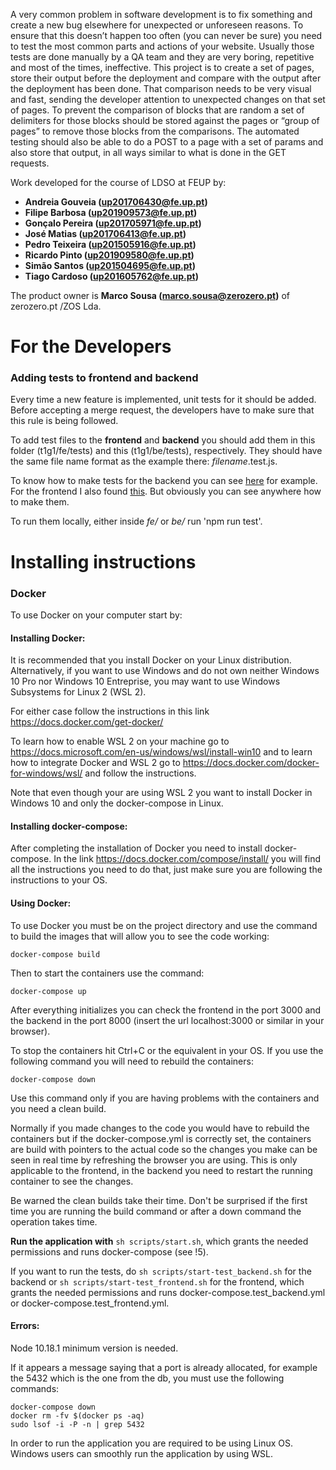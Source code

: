 A very common problem in software development is to fix something and create a new bug elsewhere for unexpected or unforeseen reasons. To ensure that this doesn’t happen too often (you can never be sure) you need to test the most common parts and actions of your website. Usually those tests are done manually by a QA team and they are very boring, repetitive and most of the times, ineffective. This project is to create a set of pages, store their output before the deployment and compare with the output after the deployment has been done. That comparison needs to be very visual and fast, sending the developer attention to unexpected changes on that set of pages. To prevent the comparison of blocks that are random a set of delimiters for those blocks should be stored against the pages or “group of pages” to remove those blocks from the comparisons. The automated testing should also be able to do a POST to a page with a set of params and also store that output, in all ways similar to what is done in the GET requests.

Work developed for the course of LDSO at FEUP by:
- **Andreia Gouveia (up201706430@fe.up.pt)**
- **Filipe Barbosa (up201909573@fe.up.pt)**
- **Gonçalo Pereira (up201705971@fe.up.pt)**
- **José Matias (up201706413@fe.up.pt)**
- **Pedro Teixeira (up201505916@fe.up.pt)**
- **Ricardo Pinto (up201909580@fe.up.pt)**
- **Simão Santos (up201504695@fe.up.pt)**
- **Tiago Cardoso (up201605762@fe.up.pt)**

The product owner is **Marco Sousa (marco.sousa@zerozero.pt)** of zerozero.pt /ZOS Lda.

# For the Developers

### Adding tests to frontend and backend
Every time a new feature is implemented, unit tests for it should be added. Before accepting a merge request, the developers have to make sure that this rule is being followed.

To add test files to the **frontend** and **backend** you should add them in this folder (t1g1/fe/tests) and this (t1g1/be/tests), respectively. They should have the same file name format as the example there: *filename*.test.js.

To know how to make tests for the backend you can see [here](https://dev.to/nedsoft/testing-nodejs-express-api-with-jest-and-supertest-1km6) for example. For the frontend I also found [this](https://jestjs.io/docs/en/tutorial-react). But obviously you can see anywhere how to make them.

To run them locally, either inside _fe/_ or _be/_ run 'npm run test'.

# Installing instructions

### Docker
To use Docker on your computer start by:

#### Installing Docker:

It is recommended that you install Docker on your Linux distribution. Alternatively, if you want to use Windows and do not own neither Windows 10 Pro nor Windows 10 Entreprise, you may want to use Windows Subsystems for Linux 2 (WSL 2).

For either case follow the instructions in this link https://docs.docker.com/get-docker/

To learn how to enable WSL 2 on your machine go to https://docs.microsoft.com/en-us/windows/wsl/install-win10 and to learn how to integrate Docker and WSL 2 go to https://docs.docker.com/docker-for-windows/wsl/ and follow the instructions.

Note that even though your are using WSL 2 you want to install Docker in Windows 10 and only the docker-compose in Linux.

#### Installing docker-compose:

After completing the installation of Docker you need to install docker-compose. In the link https://docs.docker.com/compose/install/ you will find all the instructions you need to do that, just make sure you are following the instructions to your OS.

#### Using Docker:

To use Docker you must be on the project directory and use the command to build the images that will allow you to see the code working:

```
docker-compose build
```

Then to start the containers use the command:

```
docker-compose up
```

After everything initializes you can check the frontend in the port 3000 and the backend in the port 8000 (insert the url localhost:3000 or similar in your browser).

To stop the containers hit Ctrl+C or the equivalent in your OS. If you use the following command you will need to rebuild the containers:

```
docker-compose down
```

Use this command only if you are having problems with the containers and you need a clean build.

Normally if you made changes to the code you would have to rebuild the containers but if the docker-compose.yml is correctly set, the containers are build with pointers to the actual code so the changes you make can be seen in real time by refreshing the browser you are using. This is only applicable to the frontend, in the backend you need to restart the running container to see the changes.

Be warned the clean builds take their time. Don't be surprised if the first time you are running the build command or after a down command the operation takes time.

**Run the application with** `sh scripts/start.sh`, which grants the needed permissions and runs docker-compose (see !5).

If you want to run the tests, do `sh scripts/start-test_backend.sh` for the backend or `sh scripts/start-test_frontend.sh` for the frontend, which grants the needed permissions and runs docker-compose.test_backend.yml or docker-compose.test_frontend.yml.

#### Errors:

Node 10.18.1 minimum version is needed.

If it appears a message saying that a port is already allocated, for example the 5432 which is the one from the db, you must use the following commands:

```
docker-compose down
docker rm -fv $(docker ps -aq)
sudo lsof -i -P -n | grep 5432
```

In order to run the application you are required to be using Linux OS. Windows users can smoothly run the application by using WSL.